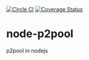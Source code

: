 [![Circle CI](https://circleci.com/gh/drazisil/node-p2pool.svg?style=svg)](https://circleci.com/gh/drazisil/node-p2pool) [![Coverage Status](https://coveralls.io/repos/drazisil/node-p2pool/badge.svg?branch=master&service=github)](https://coveralls.io/github/drazisil/node-p2pool?branch=master)

# node-p2pool
p2pool in nodejs
